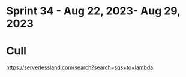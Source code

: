 <h1>Sprint 34 - Aug 22, 2023- Aug 29, 2023</h1>

# Cull
https://serverlessland.com/search?search=sqs+to+lambda